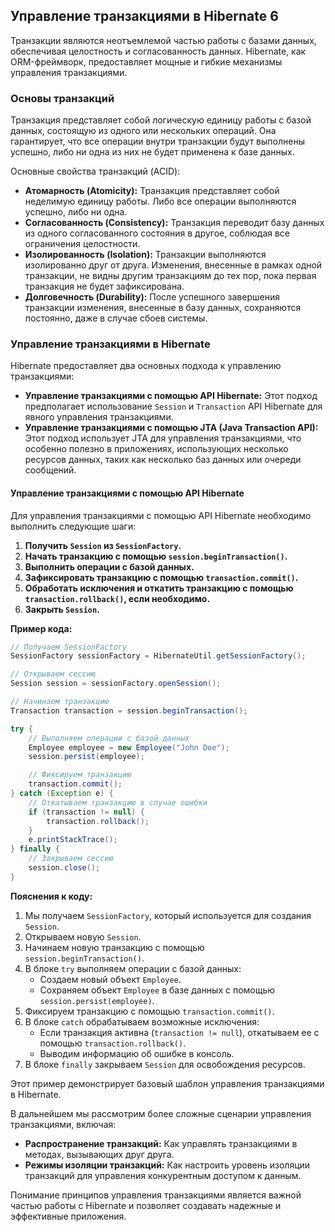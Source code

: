 <h2>Управление транзакциями в Hibernate 6</h2>

Транзакции являются неотъемлемой частью работы с базами данных, обеспечивая целостность и согласованность данных. Hibernate, как ORM-фреймворк, предоставляет мощные и гибкие механизмы управления транзакциями.

<h3>Основы транзакций</h3>

Транзакция представляет собой логическую единицу работы с базой данных, состоящую из одного или нескольких операций. Она гарантирует, что все операции внутри транзакции будут выполнены успешно, либо ни одна из них не будет применена к базе данных.

Основные свойства транзакций (ACID):

* **Атомарность (Atomicity):** Транзакция представляет собой неделимую единицу работы. Либо все операции выполняются успешно, либо ни одна.
* **Согласованность (Consistency):** Транзакция переводит базу данных из одного согласованного состояния в другое, соблюдая все ограничения целостности.
* **Изолированность (Isolation):** Транзакции выполняются изолированно друг от друга. Изменения, внесенные в рамках одной транзакции, не видны другим транзакциям до тех пор, пока первая транзакция не будет зафиксирована.
* **Долговечность (Durability):** После успешного завершения транзакции изменения, внесенные в базу данных, сохраняются постоянно, даже в случае сбоев системы.

<h3>Управление транзакциями в Hibernate</h3>

Hibernate предоставляет два основных подхода к управлению транзакциями:

* **Управление транзакциями с помощью API Hibernate:** Этот подход предполагает использование `Session` и `Transaction` API Hibernate для явного управления транзакциями.
* **Управление транзакциями с помощью JTA (Java Transaction API):** Этот подход использует JTA для управления транзакциями, что особенно полезно в приложениях, использующих несколько ресурсов данных, таких как несколько баз данных или очереди сообщений.

<h4>Управление транзакциями с помощью API Hibernate</h4>

Для управления транзакциями с помощью API Hibernate необходимо выполнить следующие шаги:

1. **Получить `Session` из `SessionFactory`.** 
2. **Начать транзакцию с помощью `session.beginTransaction()`.**
3. **Выполнить операции с базой данных.**
4. **Зафиксировать транзакцию с помощью `transaction.commit()`.**
5. **Обработать исключения и откатить транзакцию с помощью `transaction.rollback()`, если необходимо.**
6. **Закрыть `Session`.**

**Пример кода:**

```java
// Получаем SessionFactory
SessionFactory sessionFactory = HibernateUtil.getSessionFactory();

// Открываем сессию
Session session = sessionFactory.openSession();

// Начинаем транзакцию
Transaction transaction = session.beginTransaction();

try {
    // Выполняем операции с базой данных
    Employee employee = new Employee("John Doe");
    session.persist(employee);

    // Фиксируем транзакцию
    transaction.commit();
} catch (Exception e) {
    // Откатываем транзакцию в случае ошибки
    if (transaction != null) {
        transaction.rollback();
    }
    e.printStackTrace();
} finally {
    // Закрываем сессию
    session.close();
}
```

**Пояснения к коду:**

1. Мы получаем `SessionFactory`, который используется для создания `Session`.
2. Открываем новую `Session`.
3. Начинаем новую транзакцию с помощью `session.beginTransaction()`.
4. В блоке `try` выполняем операции с базой данных:
   - Создаем новый объект `Employee`.
   - Сохраняем объект `Employee` в базе данных с помощью `session.persist(employee)`.
5. Фиксируем транзакцию с помощью `transaction.commit()`. 
6. В блоке `catch` обрабатываем возможные исключения:
   - Если транзакция активна (`transaction != null`), откатываем ее с помощью `transaction.rollback()`.
   - Выводим информацию об ошибке в консоль.
7. В блоке `finally` закрываем `Session` для освобождения ресурсов. 

Этот пример демонстрирует базовый шаблон управления транзакциями в Hibernate. 

В дальнейшем мы рассмотрим более сложные сценарии управления транзакциями, включая:

* **Распространение транзакций:** Как управлять транзакциями в методах, вызывающих друг друга.
* **Режимы изоляции транзакций:** Как настроить уровень изоляции транзакций для управления конкурентным доступом к данным.

Понимание принципов управления транзакциями является важной частью работы с Hibernate и позволяет создавать надежные и эффективные приложения.
